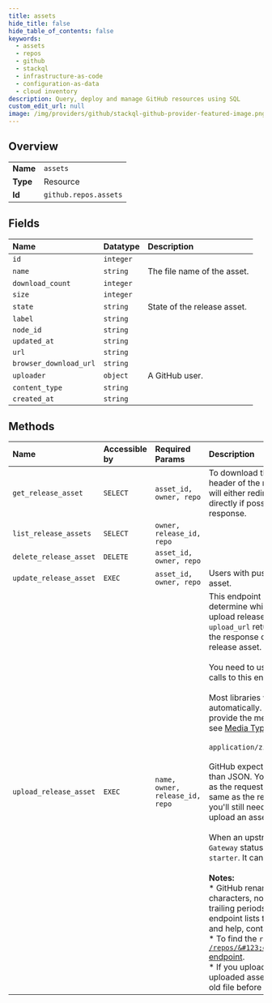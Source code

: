 ```yaml
---
title: assets
hide_title: false
hide_table_of_contents: false
keywords:
  - assets
  - repos
  - github    
  - stackql
  - infrastructure-as-code
  - configuration-as-data
  - cloud inventory
description: Query, deploy and manage GitHub resources using SQL
custom_edit_url: null
image: /img/providers/github/stackql-github-provider-featured-image.png
---
```

  
    

## Overview
<table><tbody>
<tr><td><b>Name</b></td><td><code>assets</code></td></tr>
<tr><td><b>Type</b></td><td>Resource</td></tr>
<tr><td><b>Id</b></td><td><code>github.repos.assets</code></td></tr>
</tbody></table>

## Fields
| Name | Datatype | Description |
|:-----|:---------|:------------|
| `id` | `integer` |  |
| `name` | `string` | The file name of the asset. |
| `download_count` | `integer` |  |
| `size` | `integer` |  |
| `state` | `string` | State of the release asset. |
| `label` | `string` |  |
| `node_id` | `string` |  |
| `updated_at` | `string` |  |
| `url` | `string` |  |
| `browser_download_url` | `string` |  |
| `uploader` | `object` | A GitHub user. |
| `content_type` | `string` |  |
| `created_at` | `string` |  |
## Methods
| Name | Accessible by | Required Params | Description |
|:-----|:--------------|:----------------|:------------|
| `get_release_asset` | `SELECT` | `asset_id, owner, repo` | To download the asset's binary content, set the `Accept` header of the request to [`application/octet-stream`](https://docs.github.com/rest/overview/media-types). The API will either redirect the client to the location, or stream it directly if possible. API clients should handle both a `200` or `302` response. |
| `list_release_assets` | `SELECT` | `owner, release_id, repo` |  |
| `delete_release_asset` | `DELETE` | `asset_id, owner, repo` |  |
| `update_release_asset` | `EXEC` | `asset_id, owner, repo` | Users with push access to the repository can edit a release asset. |
| `upload_release_asset` | `EXEC` | `name, owner, release_id, repo` | This endpoint makes use of [a Hypermedia relation](https://docs.github.com/rest/overview/resources-in-the-rest-api#hypermedia) to determine which URL to access. The endpoint you call to upload release assets is specific to your release. Use the `upload_url` returned in<br />the response of the [Create a release endpoint](https://docs.github.com/rest/releases/releases#create-a-release) to upload a release asset.<br /><br />You need to use an HTTP client which supports [SNI](http://en.wikipedia.org/wiki/Server_Name_Indication) to make calls to this endpoint.<br /><br />Most libraries will set the required `Content-Length` header automatically. Use the required `Content-Type` header to provide the media type of the asset. For a list of media types, see [Media Types](https://www.iana.org/assignments/media-types/media-types.xhtml). For example: <br /><br />`application/zip`<br /><br />GitHub expects the asset data in its raw binary form, rather than JSON. You will send the raw binary content of the asset as the request body. Everything else about the endpoint is the same as the rest of the API. For example,<br />you'll still need to pass your authentication to be able to upload an asset.<br /><br />When an upstream failure occurs, you will receive a `502 Bad Gateway` status. This may leave an empty asset with a state of `starter`. It can be safely deleted.<br /><br />**Notes:**<br />*   GitHub renames asset filenames that have special characters, non-alphanumeric characters, and leading or trailing periods. The "[List release assets](https://docs.github.com/rest/releases/assets#list-release-assets)"<br />endpoint lists the renamed filenames. For more information and help, contact [GitHub Support](https://support.github.com/contact?tags=dotcom-rest-api).<br />*   To find the `release_id` query the [`GET /repos/&#123;owner&#125;/&#123;repo&#125;/releases/latest` endpoint](https://docs.github.com/rest/releases/releases#get-the-latest-release). <br />*   If you upload an asset with the same filename as another uploaded asset, you'll receive an error and must delete the old file before you can re-upload the new asset. |
